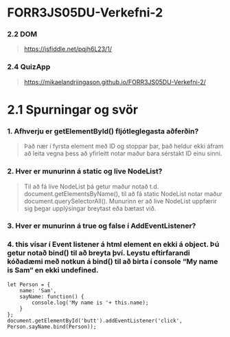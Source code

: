 # FORR3JS05DU-Verkefni-2

### 2.2 DOM
> https://jsfiddle.net/pqjh6L23/1/

### 2.4 QuizApp
> https://mikaelandriingason.github.io/FORR3JS05DU-Verkefni-2/



# 2.1 Spurningar og svör
### 1. Afhverju er getElementById() fljótleglegasta aðferðin?
> Það nær í fyrsta element með ID og stoppar þar, það heldur ekki áfram að leita vegna þess að yfirleitt notar maður bara sérstakt ID einu sinni.

### 2. Hver er munurinn á static og live NodeList?
> Til að fá live NodeList þá getur maður notað t.d. document.getElementsByName(), til að fá static NodeList notar maður document.querySelectorAll(). Munurinn er að live NodeList uppfærir sig þegar upplýsingar breytast eða bætast við.

### 3. Hver er munurinn á true og false í AddEventListener?
>

### 4. this vísar í Event listener á html element en ekki á object. Þú getur notað bind() til að breyta því. Leystu eftirfarandi kóðadæmi með notkun á bind() til að birta í console “My name is Sam“ en ekki undefined.
```
let Person = {  
	name: 'Sam',    
	sayName: function() {      
		console.log('My name is '+ this.name);   
	}  
};
document.getElementById('butt').addEventListener('click',	Person.sayName.bind(Person));
```
